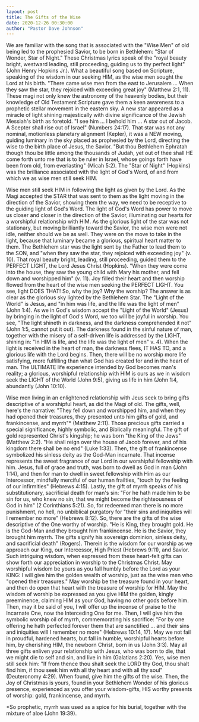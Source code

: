 ```yaml
---
layout: post
title: The Gifts of the Wise
date: 2020-12-26 00:30:00
author: "Pastor Dave Johnson"
---
```


We are familiar with the song that is associated with the "Wise Men" of old being led to the prophesied Savior, to be born in Bethlehem: "Star of Wonder, Star of Night." These Christmas lyrics speak of the "royal beauty bright, westward leading, still proceeding, guiding us to thy perfect light" (John Henry Hopkins Jr.). What a beautiful song based on Scripture, speaking of the wisdom in our seeking HIM, as the wise men sought the Lord at his birth. "There came wise men from the east to Jerusalem ... When they saw the star, they rejoiced with exceeding great joy" (Matthew 2:1, 11). These magi not only knew the astronomy of the heavenly bodies, but their knowledge of Old Testament Scripture gave them a keen awareness to a prophetic stellar movement in the eastern sky. A new star appeared as a miracle of light shining majestically with divine significance of the Jewish Messiah's birth as foretold. "I see him ... I behold him ... A star out of Jacob. A Scepter shall rise out of Israel" (Numbers 24:17). That star was not any nominal, motionless planetary alignment (Kepler), it was a NEW moving, guiding luminary in the sky placed as prophesied by the Lord, directing the wise to the birth place of Jesus, the Savior. "But thou Bethlehem Ephratah though thou be little among the thousands of Judah, yet out of thee shall HE come forth unto me that is to be ruler in Israel, whose goings forth have been from old, from everlasting" (Micah 5:2). The "Star of Night" (Hopkins) was the brilliance associated with the light of God's Word, of and from which we as wise men still seek HIM.

Wise men still seek HIM in following the light as given by the Lord. As the Magi accepted the STAR that was sent to them as the light moving in the direction of the Savior, showing them the way, we need to be receptive to the guiding light of God's Word. The light of God's Word has power to move us closer and closer in the direction of the Savior, illuminating our hearts for a worshipful relationship with HIM. As the glorious light of the star was not stationary, but moving brilliantly toward the Savior, the wise men were not idle, neither should we be as well. They were on the move to take in the light, because that luminary became a glorious, spiritual heart matter to them. The Bethlehem star was the light sent by the Father to lead them to the SON, and "when they saw the star, they rejoiced with exceeding joy" (v. 10). That royal beauty bright, leading, still proceeding, guided them to the PERFECT LIGHT, the Lord Jesus Christ (Hopkins). "When they were come into the house, they saw the young child with Mary his mother, and fell down and worshipped him" (v. 11). Joy filled their heart and then worship flowed from the heart of the wise men seeking the PERFECT LIGHT. You see, light DOES THAT! So, why the joy? Why the worship? The answer is as clear as the glorious sky lighted by the Bethlehem Star. The "Light of the World" is Jesus, and "in him was life, and the life was the light of men" (John 1:4). As we in God's wisdom accept the "Light of the World" (Jesus) by bringing in the light of God's Word, we too will be joyful in worship. You see, "The light shineth in darkness, and the darkness comprehended it not" (John 1:5, cannot put it out). The darkness found in the sinful nature of man, together with the misery of a self-driven life is addressed by the LIGHT, shining in: "In HIM is life, and the life was the light of men" v. 4). When the light is received in the heart of man, the darkness flees, IT HAS TO, and a glorious life with the Lord begins. Then, there will be no worship more life satisfying, more fulfilling than what God has created for and in the heart of man. The ULTIMATE life experience intended by God becomes man's reality; a glorious, worshipful relationship with HIM is ours as we in wisdom seek the LIGHT of the World (John 9:5), giving us life in him (John 1:4, abundantly (John 10:10).

Wise men living in an enlightened relationship with Jeus seek to bring gifts descriptive of a worshipful heart, as did the Magi of old. The gifts, well, here's the narrative: "They fell down and worshipped him, and when they had opened their treasures, they presented unto him gifts of gold, and frankincense, and myrrh"\* (Matthew 2:11). Those precious gifts carried a special significance, highly symbolic, and Biblically meaningful. The gift of gold represented Christ's kingship; he was born "the King of the Jews" (Matthew 2:2). "He shall reign over the house of Jacob forever, and of his kingdom there shall be no end" (Luke 1:33). Then, the gift of frankincense symbolized his sinless deity as the God-Man incarnate. That incense represents the sweet fragrance of our Lord in our worshipful fellowship with him. Jesus, full of grace and truth, was born to dwell as God in man (John 1:14), and then for man to dwell in sweet fellowship with Him as our Intercessor, mindfully merciful of our human frailties, "touch by the feeling of our infirmities" (Hebrews 4:15). Lastly, the gift of myrrh speaks of his substitutionary, sacrificial death for man's sin: "For he hath made him to be sin for us, who knew no sin, that we might become the righteousness of God in him" (2 Corinthians 5:21). So, for redeemed man there is no more punishment, no hell, no unbiblical purgatory for "their sins and iniquities will I remember no more" (Hebrews 8:12). So, there are the gifts of the wise descriptive of the One worthy of worship. "He is King, they brought gold. He is the God-Man and they brought him frankincense. He is the Savior, they brought him myrrh. The gifts signify his sovereign dominion, sinless deity, and sacrificial death" (Rogers). Therein is the wisdom for our worship as we approach our King, our Intercessor, High Priest (Hebrews 9:11), and Savior. Such intriguing wisdom, when expressed from these heart-felt gifts can show forth our appreciation in worship to the Christmas Christ. May worshipful wisdom be yours as you fall humbly before the Lord as your KING: I will give him the golden wealth of worship, just as the wise men who "opened their treasures." May worship be the treasure found in your heart, and then do open that heart with the treasure of worship for HIM. May the wisdom of worship be expressed as you give HIM the golden, kingly preeminence, claiming HIM as your God, having no other gods before him. Then, may it be said of you, I will offer up the incense of praise to the Incarnate One, now the Interceding One for me. Then, I will give him the symbolic worship oil of myrrh, commemorating his sacrifice: "For by one offering he hath perfected forever them that are sanctified ... and their sins and iniquities will I remember no more" (Hebrews 10:14, 17). May we not fail in proudful, hardened hearts, but fall in humble, worshipful hearts before him, by cherishing HIM, the newborn Christ, born in us (John 3:3). May all three gifts enliven your relationship with Jesus, who was born to die, that we might die to self and sin, and live in him (Galatians 2:20). Yes, wise men still seek him: "If from thence thou shalt seek the LORD thy God, thou shalt find him, if thou seek him with all thy heart and with all thy soul" (Deuteronomy 4:29). When found, give him the gifts of the wise. Then, the Joy of Christmas is yours, found in your Bethlehem Wonder of his glorious presence, experienced as you offer your wisdom-gifts, HIS worthy presents of worship: gold, frankincense, and myrrh.

\*So prophetic, myrrh was used as a spice for his burial, together with the mixture of aloe (John 19:39).
